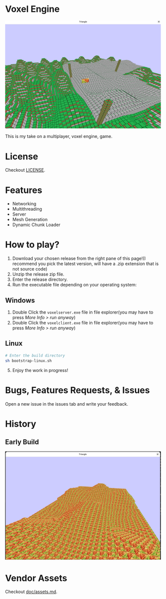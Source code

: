 # Voxel Engine

![Cover Image](./doc/image.png)


This is my take on a multiplayer, voxel engine, game.

# License
Checkout [LICENSE](./LICENSE).

# Features
- Networking
- Multithreading
- Server
- Mesh Generation
- Dynamic Chunk Loader

# How to play?
1. Download your chosen release from the right pane of this page!(I recommend you pick the latest version, will have a .zip extension that is not source code)
2. Unzip the release zip file.
3. Enter the release directory.
4. Run the executable file depending on your operating system:

## Windows
1. Double Click the `voxelserver.exe` file in file explorer(you may have to press *More Info > run anyway*)
2. Double Click the `voxelclient.exe` file in file explorer(you may have to press *More Info > run anyway*)

## Linux
```bash
# Enter the build directory
sh bootstrap-linux.sh
```

5. Enjoy the work in progress!

# Bugs, Features Requests, & Issues
Open a new issue in the issues tab and write your feedback.

# History
## Early Build
![Early](./doc/cover.png)

# Vendor Assets
Checkout [doc/assets.md](./doc/assets.md).
